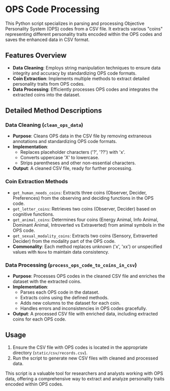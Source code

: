 # OPS Code Processing

This Python script specializes in parsing and processing Objective Personality System (OPS) codes from a CSV file. It extracts various "coins" representing different personality traits encoded within the OPS codes and saves the enhanced data in CSV format.

## Features Overview

- **Data Cleaning**: Employs string manipulation techniques to ensure data integrity and accuracy by standardizing OPS code formats.
- **Coin Extraction**: Implements multiple methods to extract detailed personality traits from OPS codes.
- **Data Processing**: Efficiently processes OPS codes and integrates the extracted coins into the dataset.

## Detailed Method Descriptions

### Data Cleaning (`clean_ops_data`)

- **Purpose**: Cleans OPS data in the CSV file by removing extraneous annotations and standardizing OPS code formats.
- **Implementation**: 
   - Replaces placeholder characters ('?', '??') with 'x'.
   - Converts uppercase 'X' to lowercase.
   - Strips parentheses and other non-essential characters.
- **Output**: A cleaned CSV file, ready for further processing.

### Coin Extraction Methods

- `get_human_needs_coins`: Extracts three coins (Observer, Decider, Preferences) from the observing and deciding functions in the OPS code.
- `get_letter_coins`: Retrieves two coins (Observer, Decider) based on cognitive functions.
- `get_animal_coins`: Determines four coins (Energy Animal, Info Animal, Dominant Animal, Introverted vs Extraverted) from animal symbols in the OPS code.
- `get_sexual_modality_coins`: Extracts two coins (Sensory, Extraverted Decider) from the modality part of the OPS code.
- **Commonality**: Each method replaces unknown ('x', 'xx') or unspecified values with `None` to maintain data consistency.

### Data Processing (`process_ops_code_to_coins_in_csv`)

- **Purpose**: Processes OPS codes in the cleaned CSV file and enriches the dataset with the extracted coins.
- **Implementation**:
  - Parses each OPS code in the dataset.
  - Extracts coins using the defined methods.
  - Adds new columns to the dataset for each coin.
  - Handles errors and inconsistencies in OPS codes gracefully.
- **Output**: A processed CSV file with enriched data, including extracted coins for each OPS code.

## Usage

1. Ensure the CSV file with OPS codes is located in the appropriate directory (`static/csv/records.csv`).
2. Run the script to generate new CSV files with cleaned and processed data.

This script is a valuable tool for researchers and analysts working with OPS data, offering a comprehensive way to extract and analyze personality traits encoded within OPS codes.

